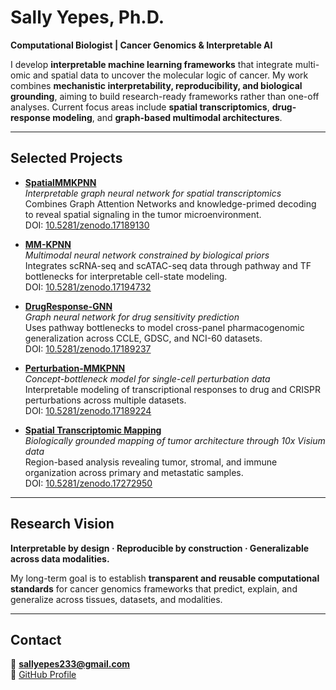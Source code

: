 # Sally Yepes, Ph.D.
**Computational Biologist | Cancer Genomics & Interpretable AI**

I develop **interpretable machine learning frameworks** that integrate multi-omic and spatial data to uncover the molecular logic of cancer. My work combines **mechanistic interpretability, reproducibility, and biological grounding**, aiming to build research-ready frameworks rather than one-off analyses. Current focus areas include **spatial transcriptomics**, **drug-response modeling**, and **graph-based multimodal architectures**.

---

## Selected Projects

- [**SpatialMMKPNN**](https://github.com/Sally332/SpatialMMKPNN-Interpretable-Spatial-Graph-Framework)  
  *Interpretable graph neural network for spatial transcriptomics*  
  Combines Graph Attention Networks and knowledge-primed decoding to reveal spatial signaling in the tumor microenvironment.  
  DOI: [10.5281/zenodo.17189130](https://doi.org/10.5281/zenodo.17189130)

- [**MM-KPNN**](https://github.com/Sally332/MM-KPNN-Neural-Network)  
  *Multimodal neural network constrained by biological priors*  
  Integrates scRNA-seq and scATAC-seq data through pathway and TF bottlenecks for interpretable cell-state modeling.  
  DOI: [10.5281/zenodo.17194732](https://doi.org/10.5281/zenodo.17194732)

- [**DrugResponse-GNN**](https://github.com/Sally332/DrugResponse-GNN)  
  *Graph neural network for drug sensitivity prediction*  
  Uses pathway bottlenecks to model cross-panel pharmacogenomic generalization across CCLE, GDSC, and NCI-60 datasets.  
  DOI: [10.5281/zenodo.17189237](https://doi.org/10.5281/zenodo.17189237)

- [**Perturbation-MMKPNN**](https://github.com/Sally332/Perturbation-MMKPNN)  
  *Concept-bottleneck model for single-cell perturbation data*  
  Interpretable modeling of transcriptional responses to drug and CRISPR perturbations across multiple datasets.  
  DOI: [10.5281/zenodo.17189224](https://doi.org/10.5281/zenodo.17189224)

- [**Spatial Transcriptomic Mapping**](https://github.com/Sally332/Spatial_Mapping)  
  *Biologically grounded mapping of tumor architecture through 10x Visium data*  
  Region-based analysis revealing tumor, stromal, and immune organization across primary and metastatic samples.  
  DOI: [10.5281/zenodo.17272950](https://doi.org/10.5281/zenodo.17272950)

---

## Research Vision

**Interpretable by design · Reproducible by construction · Generalizable across data modalities.**

My long-term goal is to establish **transparent and reusable computational standards** for cancer genomics frameworks that predict, explain, and generalize across tissues, datasets, and modalities.

---

## Contact

📧 **sallyepes233@gmail.com**  
🔗 [GitHub Profile](https://github.com/Sally332)
